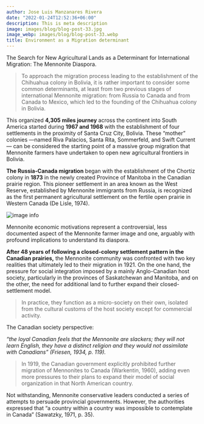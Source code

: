 ```yaml
---
author: Jose Luis Manzanares Rivera
date: "2022-01-24T12:52:36+06:00"
description: This is meta description
image: images/blog/blog-post-33.jpg
image_webp: images/blog/blog-post-33.webp
title: Environment as a Migration determinant
---
```


The Search for New Agricultural Lands as a Determinant for International Migration:
The Mennonite Diaspora.


> To approach the migration process leading to the establishment of the Chihuahua colony
in Bolivia, it is rather important to consider some common determinants, at least from two
previous stages of international Mennonite migration: from Russia to Canada and from
Canada to Mexico, which led to the founding of the Chihuahua colony in Bolivia.

This organized **4,305 miles journey** across the continent into South America started
during **1967 and 1968** with the establishment of four settlements in the proximity of Santa
Cruz City, Bolivia. These “mother”
colonies —named Riva Palacios, Santa Rita,
Sommerfeld, and Swift Current— can be considered the starting point of a massive group
migration that Mennonite farmers have undertaken to open new agricultural frontiers in
Bolivia.


**The Russia-Canada migration** began with the establishment of the Chortiz colony in **1873**
in the newly created Province of Manitoba in the Canadian prairie region. This pioneer
settlement in an area known as the West Reserve, established by Mennonite immigrants from Russia,
is recognized as the first permanent agricultural settlement on the fertile open prairie in Western Canada (De Lisle, 1974).



![image info](./blog/russia.jpg)

Mennonite economic motivations represent a controversial, less documented
aspect of the Mennonite farmer image and one, arguably with profound implications to
understand its diaspora.

**After 48 years of following a closed-colony settlement pattern in the Canadian prairies,**
the Mennonite community was confronted with two key realities that ultimately led to their
migration in 1921. On the one hand, the pressure for social integration imposed by a mainly
Anglo-Canadian host society, particularly in the provinces of Saskatchewan and Manitoba,
and on the other, the need for additional land to further expand their closed-settlement model.

> In practice, they function as a micro-society on their
own, isolated from the cultural customs of the host society except for commercial activity.

The Canadian society perspective: 

*“the loyal
Canadian feels that the Mennonite are slackers; they will not learn English, they have a
distinct religion and they would not assimilate with Canadians” (Friesen, 1934, p. 119).* 

>In 1919, the Canadian government explicitly prohibited further migration of Mennonites
to Canada (Warkentin, 1960), adding even more pressures to their plans to expand their
model of social organization in that North American country.

Not withstanding, Mennonite conservative leaders conducted a series of attempts to
persuade provincial governments. However, the authorities expressed that “a country within
a country was impossible to contemplate in Canada” (Sawatzky, 1971, p. 35).

